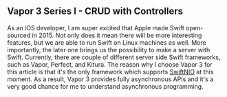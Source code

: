 ## Vapor 3 Series I - CRUD with Controllers
As an iOS developer, I am super excited that Apple made Swift open-sourced in 2015.
Not only does it mean there will be more interesting features, but we are able to run Swift on Linux machines as well.
More importantly, the later one brings us the possibility to make a server with Swift.
Currently, there are couple of different server side Swift frameworks, such as Vapor, Perfect, and Kitura.
The reason why I choose Vapor 3 for this article is that it's the only framework which supports [SwiftNIO](https://github.com/apple/swift-nio) at this moment.
As a result, Vapor 3 provides fully asynchronous APIs and it's a very good chance for me to understand asynchronous programming.
